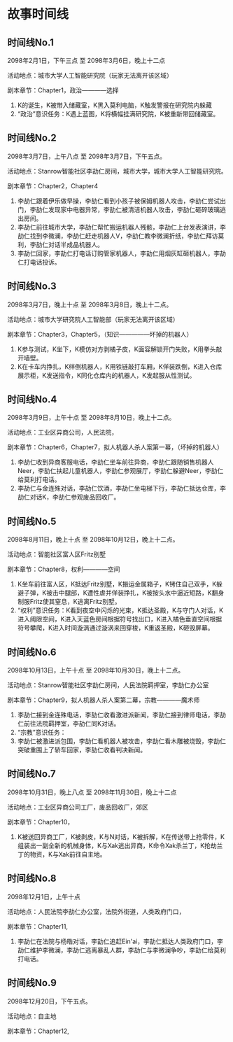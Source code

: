 # 故事时间线

## 时间线No.1 
2098年2月1日，下午三点 至 2098年3月6日，晚上十二点

活动地点：城市大学人工智能研究院（玩家无法离开该区域）

剧本章节：Chapter1，政治————选择

1. K的诞生，K被带入储藏室，K黑入莫利电脑，K触发警报在研究院内躲藏
2. “政治”意识任务：K遇上蓝图，K将横幅挂满研究院，K被重新带回储藏室。


## 时间线No.2 
2098年3月7日，上午八点 至 2098年3月7日，下午五点。

活动地点：Stanrow智能社区李劼仁房间，城市大学，城市大学人工智能研究院。

剧本章节：Chapter2，Chapter4

1. 李劼仁跟着伊乐做早操，李劼仁看到小孩子被保姆机器人攻击，李劼仁尝试出门，李劼仁发现家中电器异常，李劼仁被清洁机器人攻击，李劼仁砸碎玻璃逃出房间。
2. 李劼仁前往城市大学，李劼仁帮忙搬运机器人残骸，李劼仁上台发表演讲，李劼仁找到李微澜，李劼仁赶走机器人V，李劼仁教李微澜折纸，李劼仁拜访莫利，李劼仁对话半成品机器人。
3. 李劼仁回家，李劼仁打电话订购管家机器人，李劼仁用烟灰缸砸机器人，李劼仁打电话投诉。


## 时间线No.3
2098年3月7日，晚上十点 至 2098年3月8日，晚上十二点。

活动地点：城市大学研究院人工智能部（玩家无法离开该区域）

剧本章节：Chapter3，Chapter5，（知识—————坏掉的机器人）

1. K参与测试，K坐下，K模仿对方剥橘子皮，K面容解锁开门失败，K用拳头敲开墙壁。
2. K在卡车内挣扎，K绊倒机器人，K用铁链敲打车厢，K佯装跌倒，K进入仓库展示柜，K发送指令，K同化仓库内的机器人，K发起服从性测试。


## 时间线No.4 
2098年3月9日，上午十点 至 2098年8月10日，晚上十二点。

活动地点：工业区异商公司，人民法院，

剧本章节：Chapter6，Chapter7，拟人机器人杀人案第一幕，（坏掉的机器人）

1. 李劼仁收到异商客服电话，李劼仁坐车前往异商，李劼仁跟随销售机器人Neer，李劼仁扶起儿童机器人，李劼仁参观展厅，李劼仁躲避Neer，李劼仁给莫利打电话。
2. 李劼仁与金连殊对话，李劼仁饮酒，李劼仁坐电梯下行，李劼仁抵达仓库，李劼仁对话K，李劼仁参观废品回收厂。


## 时间线No.5
2098年8月11日，晚上十点 至 2098年10月12日，晚上十二点。

活动地点：智能社区富人区Fritz别墅

剧本章节：Chapter8，权利————空间

1. K坐车前往富人区，K抵达Fritz别墅，K搬运金属箱子，K铐住自己双手，K躲避子弹，K被击中腿部，K遭性虐并佯装挣扎，K被按头水中逼近短路，K翻身制服Fritz使其窒息，K逃离Fritz别墅。
2. “权利”意识任务：K看到夜空中闪烁的光束，K抵达圣殿，K与守门人对话，K进入阈限空间，K进入天蓝色房间根据符号找出口，K进入橘色垂直空间根据符号攀爬，K进入时间漩涡通过漩涡来回穿梭，K重返圣殿，K砸毁屏幕。


## 时间线No.6
2098年10月13日，上午十点 至 2098年10月30日，晚上十二点。

活动地点：Stanrow智能社区李劼仁房间，人民法院羁押室，李劼仁办公室

剧本章节：Chapter9，拟人机器人杀人案第二幕，宗教————魔术师

1. 李劼仁接到金连殊电话，李劼仁收看激进派新闻，李劼仁接到律师电话，李劼仁前往法院羁押室，李劼仁同K对话。
2. “宗教”意识任务：
3. 李劼仁被激进派包围，李劼仁看机器人被攻击，李劼仁看木雕被烧毁，李劼仁突破重围上了轿车回家，李劼仁收看判决新闻。


## 时间线No.7
2098年10月31日，晚上八点 至 2098年11月30日，晚上十二点

活动地点：工业区异商公司工厂，废品回收厂，郊区

剧本章节：Chapter10，

1. K被送回异商工厂，K被剥皮，K与N对话，K被拆解，K在传送带上抢零件，K组装出一副全新的机械身体，K与Xak逃出异商，K命令Xak杀兰丁，K抢劫兰丁的物资，K与Xak前往自主地。


## 时间线No.8
2098年12月1日，上午十点 

活动地点：人民法院李劼仁办公室，法院外街道，人类政府门口，

剧本章节：Chapter11, 

1. 李劼仁在法院与杨皓对话，李劼仁追赶Ein'ai，李劼仁抵达人类政府门口，李劼仁维护李微澜，李劼仁逃离暴乱人群，李劼仁与李微澜争吵，李劼仁给莫利打电话。


## 时间线No.9
2098年12月20日，下午五点。

活动地点：自主地

剧本章节：Chapter12,